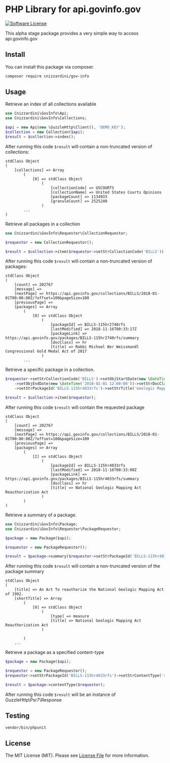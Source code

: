 # PHP Library for api.govinfo.gov

[![Software License](https://img.shields.io/badge/license-MIT-brightgreen.svg?style=flat-square)](LICENSE.md)

This alpha stage package provides a very simple way to access api.govinfo.gov

## Install

You can install this package via composer.

```bash
composer require cnizzardini/gov-info
```

## Usage

Retrieve an index of all collections available

```php
use Cnizzardini\GovInfo\Api;
use Cnizzardini\GovInfo\Collections;

$api = new Api(new \GuzzleHttp\Client(), 'DEMO_KEY');
$collection = new Collection($api);
$result = $collection->index();
```

After running this code `$result` will contain a non-truncated version of collections:

```
stdClass Object
(
    [collections] => Array
        (
            [0] => stdClass Object
                (
                    [collectionCode] => USCOURTS
                    [collectionName] => United States Courts Opinions
                    [packageCount] => 1134933
                    [granuleCount] => 2525240
                )
        ...
)

```

Retrieve all packages in a collection

```php
use Cnizzardini\GovInfo\Requestor\CollectionRequestor;

$requestor = new CollectionRequestor();

$result = $collection->item($requestor->setStrCollectionCode('BILLS'));

```

After running this code `$result` will contain a non-truncated version of packages:

```
stdClass Object
(
    [count] => 202767
    [message] => 
    [nextPage] => https://api.govinfo.gov/collections/BILLS/2018-01-01T00:00:00Z/?offset=100&pageSize=100
    [previousPage] => 
    [packages] => Array
        (
            [0] => stdClass Object
                (
                    [packageId] => BILLS-115hr2740rfs
                    [lastModified] => 2018-11-16T00:33:17Z
                    [packageLink] => https://api.govinfo.gov/packages/BILLS-115hr2740rfs/summary
                    [docClass] => hr
                    [title] => Rabbi Michoel Ber Weissmandl Congressional Gold Medal Act of 2017
                )
        ...
```

Retrieve a specific package in a collection. 

```php
$requestor->setStrCollectionCode('BILLS')->setObjStartDate(new \DateTime('2018-01-01 12:00:00'))
    ->setObjEndDate(new \DateTime('2018-02-01 12:00:00'))->setStrDocClass('hr')
    ->setStrPackageId('BILLS-115hr4033rfs')->setStrTitle('Geologic Mapping Act');

$result = $collection->item($requestor);
```

After running this code `$result` will contain the requested package

```
stdClass Object
(
    [count] => 202767
    [message] => 
    [nextPage] => https://api.govinfo.gov/collections/BILLS/2018-01-01T00:00:00Z/?offset=100&pageSize=100
    [previousPage] => 
    [packages] => Array
        (
            [2] => stdClass Object
                (
                    [packageId] => BILLS-115hr4033rfs
                    [lastModified] => 2018-11-16T00:33:00Z
                    [packageLink] => https://api.govinfo.gov/packages/BILLS-115hr4033rfs/summary
                    [docClass] => hr
                    [title] => National Geologic Mapping Act Reauthorization Act
                )
        )
)
```

Retrieve a summary of a package.

```php
use Cnizzardini\GovInfo\Package;
use Cnizzardini\GovInfo\Requestor\PackageRequestor;

$package = new Package($api);

$requestor = new PackageRequestor();

$result = $package->summary($requestor->setStrPackageId('BILLS-115hr4033rfs'));
```

After running this code `$result` will contain a non-truncated version of the package summary

```
stdClass Object
(
    [title] => An Act To reauthorize the National Geologic Mapping Act of 1992.
    [shortTitle] => Array
        (
            [0] => stdClass Object
                (
                    [type] => measure
                    [title] => National Geologic Mapping Act Reauthorization Act
                )

        )
    ...
```

Retrieve a package as a specified content-type

```php
$package = new Package($api);

$requestor = new PackageRequestor();
$requestor->setStrPackageId('BILLS-115hr4033rfs')->setStrContentType('xml');

$result = $package->contentType($requestor);
```

After running this code `$result` will be an instance of GuzzleHttp\Psr7\Response

## Testing

```bash
vendor/bin/phpunit
```

## License

The MIT License (MIT). Please see [License File](LICENSE.md) for more information.